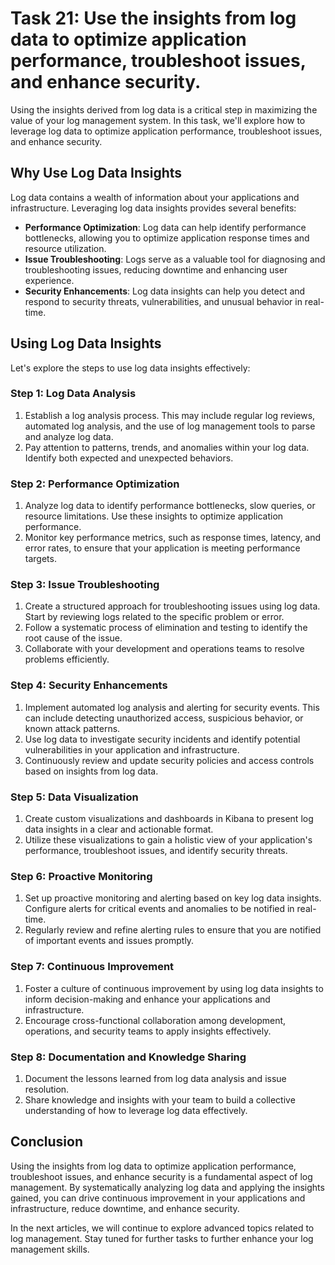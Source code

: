 # Task 21: Use the insights from log data to optimize application performance, troubleshoot issues, and enhance security.

Using the insights derived from log data is a critical step in maximizing the value of your log management system. In this task, we'll explore how to leverage log data to optimize application performance, troubleshoot issues, and enhance security.

## **Why Use Log Data Insights**

Log data contains a wealth of information about your applications and infrastructure. Leveraging log data insights provides several benefits:

- **Performance Optimization**: Log data can help identify performance bottlenecks, allowing you to optimize application response times and resource utilization.
- **Issue Troubleshooting**: Logs serve as a valuable tool for diagnosing and troubleshooting issues, reducing downtime and enhancing user experience.
- **Security Enhancements**: Log data insights can help you detect and respond to security threats, vulnerabilities, and unusual behavior in real-time.

## **Using Log Data Insights**

Let's explore the steps to use log data insights effectively:

### **Step 1: Log Data Analysis**

1. Establish a log analysis process. This may include regular log reviews, automated log analysis, and the use of log management tools to parse and analyze log data.
2. Pay attention to patterns, trends, and anomalies within your log data. Identify both expected and unexpected behaviors.

### **Step 2: Performance Optimization**

1. Analyze log data to identify performance bottlenecks, slow queries, or resource limitations. Use these insights to optimize application performance.
2. Monitor key performance metrics, such as response times, latency, and error rates, to ensure that your application is meeting performance targets.

### **Step 3: Issue Troubleshooting**

1. Create a structured approach for troubleshooting issues using log data. Start by reviewing logs related to the specific problem or error.
2. Follow a systematic process of elimination and testing to identify the root cause of the issue.
3. Collaborate with your development and operations teams to resolve problems efficiently.

### **Step 4: Security Enhancements**

1. Implement automated log analysis and alerting for security events. This can include detecting unauthorized access, suspicious behavior, or known attack patterns.
2. Use log data to investigate security incidents and identify potential vulnerabilities in your application and infrastructure.
3. Continuously review and update security policies and access controls based on insights from log data.

### **Step 5: Data Visualization**

1. Create custom visualizations and dashboards in Kibana to present log data insights in a clear and actionable format.
2. Utilize these visualizations to gain a holistic view of your application's performance, troubleshoot issues, and identify security threats.

### **Step 6: Proactive Monitoring**

1. Set up proactive monitoring and alerting based on key log data insights. Configure alerts for critical events and anomalies to be notified in real-time.
2. Regularly review and refine alerting rules to ensure that you are notified of important events and issues promptly.

### **Step 7: Continuous Improvement**

1. Foster a culture of continuous improvement by using log data insights to inform decision-making and enhance your applications and infrastructure.
2. Encourage cross-functional collaboration among development, operations, and security teams to apply insights effectively.

### **Step 8: Documentation and Knowledge Sharing**

1. Document the lessons learned from log data analysis and issue resolution.
2. Share knowledge and insights with your team to build a collective understanding of how to leverage log data effectively.

## **Conclusion**

Using the insights from log data to optimize application performance, troubleshoot issues, and enhance security is a fundamental aspect of log management. By systematically analyzing log data and applying the insights gained, you can drive continuous improvement in your applications and infrastructure, reduce downtime, and enhance security.

In the next articles, we will continue to explore advanced topics related to log management. Stay tuned for further tasks to further enhance your log management skills.